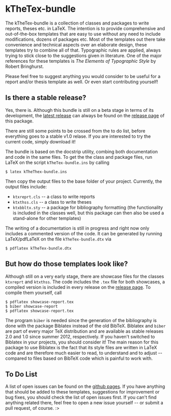 # kTheTex-bundle

The kTheTex-bundle is a collection of classes and packages to write
reports, theses etc. in LaTeX. The intention is to provide
comprehensive and out-of-the-box templates that are easy to use
without any need to include modifications, dozens of packages
etc. Most of the templates out there take convenience and technical
aspects over an elaborate design, these templates try to combine all
of that. Typographic rules are applied, always trying to stick close
to the suggestions given in literature. One of the major references
for these templates is *The Elements of Typographic Style* by Robert
Bringhurst.

Please feel free to suggest anything you would consider to be useful
for a report and/or thesis template as well. Or even start
contributing yourself!


## Is there a stable release?

Yes, there is. Although this bundle is still on a beta stage in terms
of its development, the
[latest release](https://github.com/knutzk/kTheTex-bundle/releases/latest)
can always be found on the
[release page](https://github.com/knutzk/kTheTex-bundle/releases/) of
this package.

There are still some points to be crossed from the to do list, before
everything goes to a stable v1.0 relase. If you are interested to try
the current code, simply download it!

The bundle is based on the docstrip utility, combing both
documentation and code in the same files. To get the the class and
package files, run LaTeX on the script `kTheTex-bundle.ins` by calling

```
$ latex kTheThex-bundle.ins
```
Then copy the output files to the base folder of your
project. Currently, the output files include:
- `ktxreprt.cls` -- a class to write reports
- `ktxthss.cls` -- a class to write theses
- `ktxbbltx.sty` -- a package for bibliography formatting (the
  functionality is included in the classes well, but this package can
  then also be used a stand-alone for other templates)

The writing of a documentation is still in progress and right now only
includes a commented version of the code. It can be generated by
running LaTeX/pdfLaTeX on the file `kTheTex-bundle.dtx` via

```
$ pdflatex kTheTex-bundle.dtx
```


## But how do those templates look like?

Although still on a very early stage, there are showcase files for the
classes `ktxreprt` and `ktxthss`. The code includes the `.tex` file
for both showcases, a compiled version is included in every release on
the
[release page](https://github.com/knutzk/kTheTex-bundle/releases/). To
compile them yourself, call

```
$ pdflatex showcase-report.tex
$ biber showcase-report
$ pdflatex showcase-report.tex
```

The program `biber` is needed since the generation of the bibliography
is done with the package Biblatex instead of the old BibTeX. Biblatex
and `biber` are part of every major TeX distribution and are available
as stable releases 2.0 and 1.0 since summer 2012, respectively. If you
haven't switched to Biblatex in your projects, you should consider it!
The main reason for this package to use Biblatex is the fact that its
style files are written in LaTeX code and are therefore much easier to
read, to understand and to adjust -- compared to files based on BibTeX
code which is painful to work with.


## To Do List

A list of open issues can be found on the
[github pages](https://github.com/knutzk/kTheTex-bundle/issues/). If
you have anything that should be added to these templates, suggestions
for improvement or bug fixes, you should check the list of open issues
first. If you can't find anything related there, feel free to open a
new issue yourself -- or submit a pull request, of course. :>
